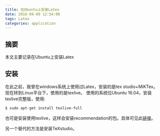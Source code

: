 ```yaml
---
title: 在Ubuntu上安装Latex
date: 2016-09-09 12:54:00
tags: Latex
categories: application
---
```


## 摘要
本文主要记录在Ubuntu上安装Latex
<!--more-->

## 安装
在此之前，我曾在windows系统上使用过Latex，安装的是tex studio+MiKTex。现在转到Linux平台下，使用的是texlive。
使用的系统位Ubuntu 16.04，安装texlive完整版，使用:
```bash
$ sudo apt-get install texlive-full
```
也可是安装使用texlive，这样会安装recommendation的包。具体可见此[链接](https://www.tug.org/texlive/debian.html)。

另一个替代的方法是安装TeXstudio。

